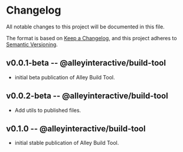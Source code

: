 # Changelog

All notable changes to this project will be documented in this file.

The format is based on [Keep a Changelog](https://keepachangelog.com/en/1.0.0/),
and this project adheres to [Semantic Versioning](https://semver.org/spec/v2.0.0.html).

## v0.0.1-beta -- @alleyinteractive/build-tool

- initial beta publication of Alley Build Tool.

## v0.0.2-beta -- @alleyinteractive/build-tool

- Add utils to published files.

## v0.1.0 -- @alleyinteractive/build-tool

- initial stable publication of Alley Build Tool.